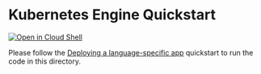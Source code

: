 # Kubernetes Engine Quickstart

[![Open in Cloud Shell](https://gstatic.com/cloudssh/images/open-btn.svg)](https://ssh.cloud.google.com/cloudshell/editor?cloudshell_git_repo=https://github.com/GoogleCloudPlatform/kubernetes-engine-samples&cloudshell_tutorial=quickstart/README.md)

Please follow the [Deploying a language-specific app][quickstart] quickstart to
run the code in this directory.

[quickstart]: https://cloud.google.com/kubernetes-engine/docs/quickstarts/deploying-a-language-specific-app

